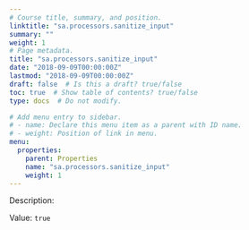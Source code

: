 ```yaml
---
# Course title, summary, and position.
linktitle: "sa.processors.sanitize_input"
summary: ""
weight: 1
# Page metadata.
title: "sa.processors.sanitize_input"
date: "2018-09-09T00:00:00Z"
lastmod: "2018-09-09T00:00:00Z"
draft: false  # Is this a draft? true/false
toc: true  # Show table of contents? true/false
type: docs  # Do not modify.

# Add menu entry to sidebar.
# - name: Declare this menu item as a parent with ID name.
# - weight: Position of link in menu.
menu:
  properties:
    parent: Properties
    name: "sa.processors.sanitize_input"
    weight: 1
---
```


Description: 


Value: `true`